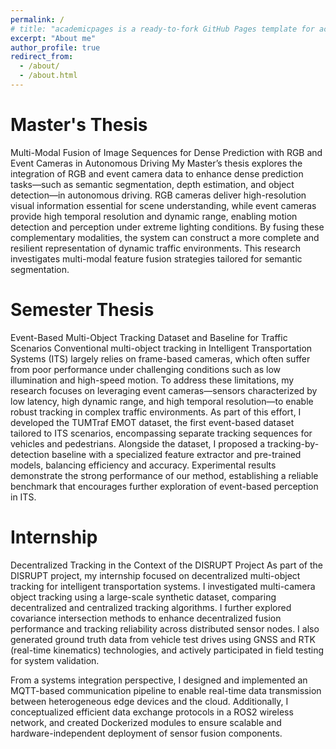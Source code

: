 ```yaml
---
permalink: /
# title: "academicpages is a ready-to-fork GitHub Pages template for academic personal websites"
excerpt: "About me"
author_profile: true
redirect_from: 
  - /about/
  - /about.html
---
```


Master's Thesis
======
Multi-Modal Fusion of Image Sequences for Dense Prediction with RGB and Event Cameras in Autonomous Driving
My Master’s thesis explores the integration of RGB and event camera data to enhance dense prediction tasks—such as semantic segmentation, depth estimation, and object detection—in autonomous driving. RGB cameras deliver high-resolution visual information essential for scene understanding, while event cameras provide high temporal resolution and dynamic range, enabling motion detection and perception under extreme lighting conditions. By fusing these complementary modalities, the system can construct a more complete and resilient representation of dynamic traffic environments. This research investigates multi-modal feature fusion strategies tailored for semantic segmentation.

Semester Thesis
======
Event-Based Multi-Object Tracking Dataset and Baseline for Traffic Scenarios
Conventional multi-object tracking in Intelligent Transportation Systems (ITS) largely relies on frame-based cameras, which often suffer from poor performance under challenging conditions such as low illumination and high-speed motion. To address these limitations, my research focuses on leveraging event cameras—sensors characterized by low latency, high dynamic range, and high temporal resolution—to enable robust tracking in complex traffic environments. As part of this effort, I developed the TUMTraf EMOT dataset, the first event-based dataset tailored to ITS scenarios, encompassing separate tracking sequences for vehicles and pedestrians. Alongside the dataset, I proposed a tracking-by-detection baseline with a specialized feature extractor and pre-trained models, balancing efficiency and accuracy. Experimental results demonstrate the strong performance of our method, establishing a reliable benchmark that encourages further exploration of event-based perception in ITS.



Internship
======
Decentralized Tracking in the Context of the DISRUPT Project
As part of the DISRUPT project, my internship focused on decentralized multi-object tracking for intelligent transportation systems. I investigated multi-camera object tracking using a large-scale synthetic dataset, comparing decentralized and centralized tracking algorithms. I further explored covariance intersection methods to enhance decentralized fusion performance and tracking reliability across distributed sensor nodes. I also generated ground truth data from vehicle test drives using GNSS and RTK (real-time kinematics) technologies, and actively participated in field testing for system validation.

From a systems integration perspective, I designed and implemented an MQTT-based communication pipeline to enable real-time data transmission between heterogeneous edge devices and the cloud. Additionally, I conceptualized efficient data exchange protocols in a ROS2 wireless network, and created Dockerized modules to ensure scalable and hardware-independent deployment of sensor fusion components.
